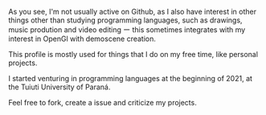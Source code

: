 As you see, I'm not usually active on Github, as I also have interest in other things other than studying programming languages, such as drawings, music prodution and video editing ー this sometimes integrates with my interest in OpenGl with demoscene creation.

This profile is mostly used for things that I do on my free time, like personal projects.

I started venturing in programming languages at the beginning of 2021, at the Tuiuti University of Paraná.

Feel free to fork, create a issue and criticize my projects.

<!---
DDJrs2/DDJrs2 is a ✨ special ✨ repository because its `README.md` (this file) appears on your GitHub profile.
You can click the Preview link to take a look at your changes.
--->
